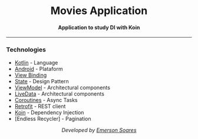 <div  align="center">
<!-- Top Image and Title -->
<h1>
Movies Application
</h1>
<!-- Subtitle/Description -->
<h4>Application to study DI with Koin</h4>
</div>

---

### Technologies
- [Kotlin](https://kotlinlang.org) - Language
- [Android](https://developer.android.com) - Plataform
- [View Binding](https://developer.android.com/topic/libraries/view-binding?hl=pt-br)
- [State](https://refactoring.guru/design-patterns/state) - Design Pattern
- [ViewModel](https://developer.android.com/topic/libraries/architecture/viewmodel) - Architectural components
- [LiveData](https://developer.android.com/topic/libraries/architecture/livedata) - Architectural components
- [Coroutines](https://developer.android.com/kotlin/coroutines) - Async Tasks
- [Retrofit](https://square.github.io/retrofit) - REST client
- [Koin](https://insert-koin.io/docs/reference/koin-android/get-instances) - Dependency Injection
- [Endless Recycler] - Pagination

<div align="center">
<p><i>Developed by <a href="https://www.linkedin.com/in/emerson-s-souza/">Emerson Soares</i></p>
</div>
<p>
